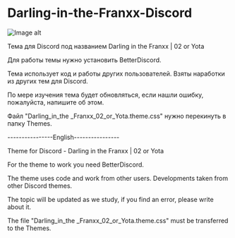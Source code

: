 # Darling-in-the-Franxx-Discord
![Image alt](https://So1ta.github.io/Images/ThemeView.png)

Тема для Discord под названием Darling in the Franxx | 02 or Yota

Для работы темы нужно установить BetterDiscord.

Тема использует код и работы других пользователей. Взяты наработки из других тем для Discord.

По мере изучения тема будет обновляться, если нашли ошибку, пожалуйста, напишите об этом.

Файл "Darling_in_the _Franxx_02_or_Yota.theme.css" нужно перекинуть в папку Themes.

----------------English----------------

Theme for Discord - Darling in the Franxx | 02 or Yota

For the theme to work you need BetterDiscord.

The theme uses code and work from other users. Developments taken from other Discord themes.

The topic will be updated as we study, if you find an error, please write about it.

The file "Darling_in_the _Franxx_02_or_Yota.theme.css" must be transferred to the Themes.
